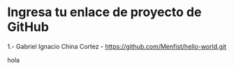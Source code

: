 # Ingresa tu enlace de proyecto de GitHub

1.- Gabriel Ignacio China Cortez - https://github.com/Menfist/hello-world.git

hola
